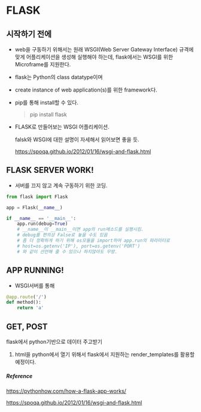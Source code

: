 # FLASK

## 시작하기 전에

- web을 구동하기 위해서는 원래 WSGI(Web Server Gateway Interface) 규격에 맞게 어플리케이션을 생성해 실행해야 하는데, flask에서는 WSGI를 위한 Microframe를 지원한다.

- flask는 Python의 class datatype이며

- create instance of web application(s)를 위한 framework다.

- pip를 통해 install할 수 있다.

  > pip install flask

- FLASK로 만들어보는 WSGI 어플리케이션.

  falsk와  WSGI에 대한 설명이 자세해서 읽어보면 좋을 듯.

  https://spoqa.github.io/2012/01/16/wsgi-and-flask.html



## FLASK SERVER WORK!

- 서버를 끄지 않고 계속 구동하기 위한 코딩.

~~~python
from flask import Flask

app = Flask(__name__)

if __name__ == '__main__':
    app.run(debug=True)
    # __name__이 __main__이면 app의 run메소드를 실행시킴.
    # debug를 편의상 False로 놓을 수도 있음
    # 좀 더 정확하게 하기 위해 os모듈을 import하여 app.run의 파라미터로
    # host=os.getenv('IP'), port=os.getenv('PORT')
    # 와 같이 선언해 줄 수 있으나 하지않아도 무방.
~~~



## APP RUNNING!

- WSGI서버를 통해 

~~~python
@app.route('/')
def method():
    return 'a'
~~~



## GET, POST







flask에서 python기반으로 데이터 주고받기

1. html을 python에서 열기 위해서 flask에서 지원하는 render_templates를 활용할 예정이다.















##### Reference

https://pythonhow.com/how-a-flask-app-works/

https://spoqa.github.io/2012/01/16/wsgi-and-flask.html

